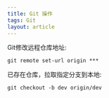 ```yaml
---
title: Git 操作
tags: Git
layout: article
---
```


Git修改远程仓库地址:  
```shell
git remote set-url origin ***
```

已存在仓库，拉取指定分支到本地:
```shell
git checkout -b dev origin/dev
```